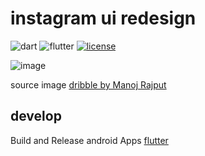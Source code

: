# instagram ui redesign

![dart](https://img.shields.io/badge/Dart-0175C2?style=for-the-badge&logo=dart&logoColor=white)
![flutter](https://img.shields.io/badge/Flutter-02569B?style=for-the-badge&logo=flutter&logoColor=white)
[![license](https://img.shields.io/github/license/slowy07/instagram_ui_redesign?style=for-the-badge)](LICENSE)

![image](./screenshoot/instagram.png)

source image [dribble by Manoj Rajput](https://dribbble.com/shots/6349659-Instagram-redesign-concept/attachments)


## develop
Build and Release android Apps [flutter](https://flutter.dev/docs/deployment/android)
